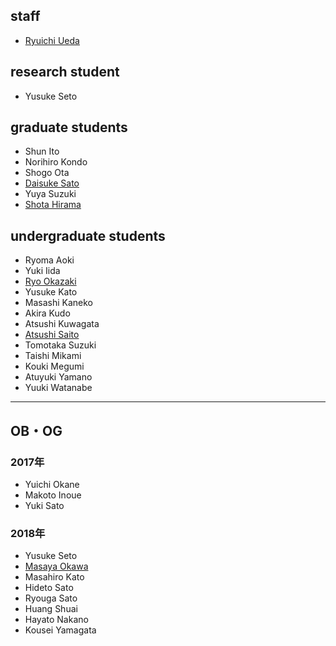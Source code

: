 <h2>staff</h2>
<ul>
 	<li id="ryuichiueda"><a href="http://lab.ueda.asia/?page_id=42">Ryuichi Ueda</a></li>
</ul>
<h2>research student</h2>
<ul>
 	<li>Yusuke Seto</li>
</ul>
<h2>graduate students</h2>
<ul>
 	<li>Shun Ito</li>
 	<li>Norihiro Kondo</li>
 	<li>Shogo Ota</li>
 	<li><a href="https://tiryoh.com/" target="_blank" rel="noopener noreferrer">Daisuke Sato</a></li>
 	<li>Yuya Suzuki</li>
 	<li><a href="http://habatafuture.hatenablog.jp/" target="_blank" rel="noopener noreferrer">Shota Hirama</a></li>
</ul>
<h2>undergraduate students</h2>
<ul>
 	<li>Ryoma Aoki</li>
 	<li>Yuki Iida</li>
 	<li><a href="https://zaki0929.github.io/mypages/index.html">Ryo Okazaki</a></li>
 	<li>Yusuke Kato</li>
 	<li>Masashi Kaneko</li>
 	<li>Akira Kudo</li>
 	<li>Atsushi Kuwagata</li>
 	<li><a href="http://asrobot.me/">Atsushi Saito</a></li>
 	<li>Tomotaka Suzuki</li>
 	<li>Taishi Mikami</li>
 	<li>Kouki Megumi</li>
 	<li>Atuyuki Yamano</li>
 	<li>Yuuki Watanabe</li>
</ul>

<hr />

<h2>OB・OG</h2>

<h3>2017年</h3>
<ul>
 	<li>Yuichi Okane</li>
 	<li>Makoto Inoue</li>
 	<li>Yuki Sato</li>
</ul>

<h3>2018年</h3>
<ul>
 	<li>Yusuke Seto</li>
 	<li><a href="http://routecompass.net/member/okawa/" target="_blank" rel="noopener noreferrer">Masaya Okawa</a></li>
 	<li>Masahiro Kato</li>
 	<li>Hideto Sato</li>
 	<li>Ryouga Sato</li>
 	<li>Huang Shuai</li>
 	<li>Hayato Nakano</li>
 	<li>Kousei Yamagata</li>
</ul>
